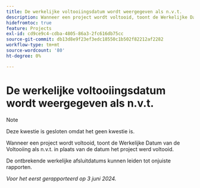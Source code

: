 ```yaml
---
title: De werkelijke voltooiingsdatum wordt weergegeven als n.v.t.
description: Wanneer een project wordt voltooid, toont de Werkelijke Datum van de Voltooiing als n.v.t. in plaats van de datum het project werd voltooid.
hidefromtoc: true
feature: Projects
exl-id: cd9ce9c4-cdba-4805-86a3-2fc616db75cc
source-git-commit: db13d8e9f23ef3edc18550c1b502f82212af2282
workflow-type: tm+mt
source-wordcount: '80'
ht-degree: 0%

---
```


# De werkelijke voltooiingsdatum wordt weergegeven als n.v.t.

>[!NOTE]
>
>Deze kwestie is gesloten omdat het geen kwestie is.

Wanneer een project wordt voltooid, toont de Werkelijke Datum van de Voltooiing als n.v.t. in plaats van de datum het project werd voltooid.

De ontbrekende werkelijke afsluitdatums kunnen leiden tot onjuiste rapporten.

_Voor het eerst gerapporteerd op 3 juni 2024._
